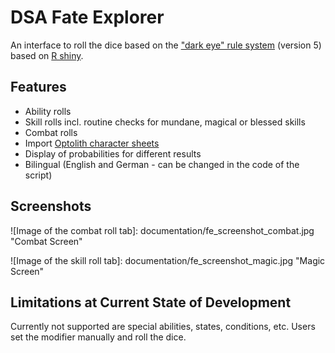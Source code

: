 # DSA Fate Explorer

An interface to roll the dice based on the ["dark eye" rule system](https://ulisses-regelwiki.de/index.php/home.html) (version 5) based on [R shiny](https://shiny.rstudio.com/).


## Features

* Ability rolls
* Skill rolls incl. routine checks for mundane, magical or blessed skills
* Combat rolls
* Import [Optolith character sheets](https://optolith.app/en/)
* Display of probabilities for different results
* Bilingual (English and German - can be changed in the code of the script)


## Screenshots

![Image of the combat roll tab]: documentation/fe_screenshot_combat.jpg "Combat Screen"

![Image of the skill roll tab]: documentation/fe_screenshot_magic.jpg "Magic Screen"


## Limitations at Current State of Development

Currently not supported are special abilities, states, conditions, etc. Users set the modifier manually and roll the dice.
